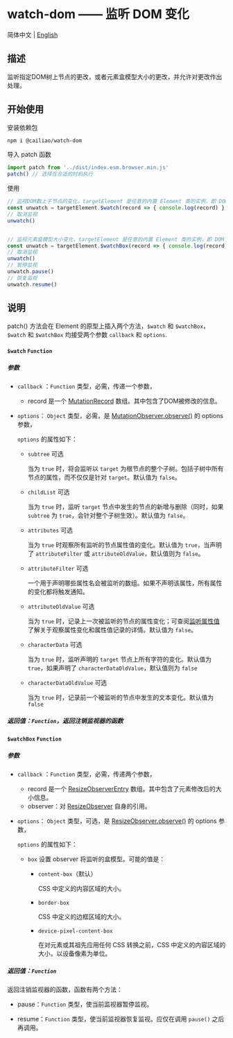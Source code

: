 # watch-dom —— 监听 DOM 变化

简体中文 | [English](readme/README-en.md)

## 描述

监听指定DOM树上节点的更改，或者元素盒模型大小的更改，并允许对更改作出处理。

## 开始使用

安装依赖包

```bash
npm i @cailiao/watch-dom
```

导入 patch 函数

```javascript
import patch from '../dist/index.esm.browser.min.js'
patch() // 选择在合适的时机执行
```

使用

```javascript
// 监视DOM数上子节点的变化，targetElement 是任意的内置 Element 类的实例，即 DOM 元素
const unwatch = targetElement.$watch(record => { console.log(record) }, { subtree: true, childList: true })
// 取消监视
unwatch()


// 监视元素盒模型大小变化，targetElement 是任意的内置 Element 类的实例，即 DOM 元素
const unwatch = targetElement.$watchBox(record => { console.log(record) }, { subtree: true, childList: true })
// 取消监视
unwatch()
// 暂停监视
unwatch.pause()
// 恢复监视
unwatch.resume()
```

## 说明

patch() 方法会在 Element 的原型上插入两个方法，`$watch` 和 `$watchBox`，`$watch` 和 `$watchBox` 均接受两个参数 `callback` 和 `options`.

#### `$watch` `Function`

##### 参数

- `callback` ：`Function` 类型，必需，传递一个参数，

  - record 是一个 [MutationRecord](https://developer.mozilla.org/zh-CN/docs/Web/API/MutationRecord) 数组。其中包含了DOM被修改的信息。

- `options`： `Object` 类型，必需，是 [MutationObserver.observe()](https://developer.mozilla.org/zh-CN/docs/Web/API/MutationObserver/observe) 的 options 参数，

    `options` 的属性如下：

  - `subtree` 可选

      当为 `true` 时，将会监听以 `target` 为根节点的整个子树。包括子树中所有节点的属性，而不仅仅是针对 `target`。默认值为 `false`。

  - `childList` 可选

      当为 `true` 时，监听 `target` 节点中发生的节点的新增与删除（同时，如果 `subtree` 为 `true`，会针对整个子树生效）。默认值为 `false`。

  - `attributes` 可选

      当为 `true` 时观察所有监听的节点属性值的变化。默认值为 `true`，当声明了 `attributeFilter` 或 `attributeOldValue`，默认值则为 `false`。

  - `attributeFilter` 可选

      一个用于声明哪些属性名会被监听的数组。如果不声明该属性，所有属性的变化都将触发通知。

  - `attributeOldValue` 可选

      当为 `true` 时，记录上一次被监听的节点的属性变化；可查阅[监听属性值](https://developer.mozilla.org/zh-CN/docs/Web/API/MutationObserver#监听属性值)了解关于观察属性变化和属性值记录的详情。默认值为 `false`。

  - `characterData` 可选

      当为 `true` 时，监听声明的 `target` 节点上所有字符的变化。默认值为 `true`，如果声明了 `characterDataOldValue`，默认值则为 `false`

  - `characterDataOldValue` 可选

      当为 `true` 时，记录前一个被监听的节点中发生的文本变化。默认值为 `false`

##### 返回值：`Function`，返回注销监视器的函数

#### `$watchBox` `Function`

##### 参数

- `callback` ：`Function` 类型，必需，传递两个参数，

  - record 是一个 [ResizeObserverEntry](https://developer.mozilla.org/zh-CN/docs/Web/API/ResizeObserverEntry) 数组。其中包含了元素修改后的大小信息。
  - observer：对 [ResizeObserver](https://developer.mozilla.org/zh-CN/docs/Web/API/ResizeObserver/ResizeObserver) 自身的引用。

- `options`： `Object` 类型，可选，是 [ResizeObserver.observe()](https://developer.mozilla.org/zh-CN/docs/Web/API/ResizeObserver/observe) 的 options 参数，

    `options` 的属性如下：

  - `box` 设置 observer 将监听的盒模型。可能的值是：

    - `content-box`（默认）

        CSS 中定义的内容区域的大小。

    - `border-box`

        CSS 中定义的边框区域的大小。

    - `device-pixel-content-box`

        在对元素或其祖先应用任何 CSS 转换之前，CSS 中定义的内容区域的大小，以设备像素为单位。

##### 返回值：`Function`

返回注销监视器的函数，函数有两个方法：

- pause：`Function` 类型，使当前监视器暂停监视。

- resume：`Function` 类型，使当前监视器恢复监视。应仅在调用 `pause()` 之后再调用。
